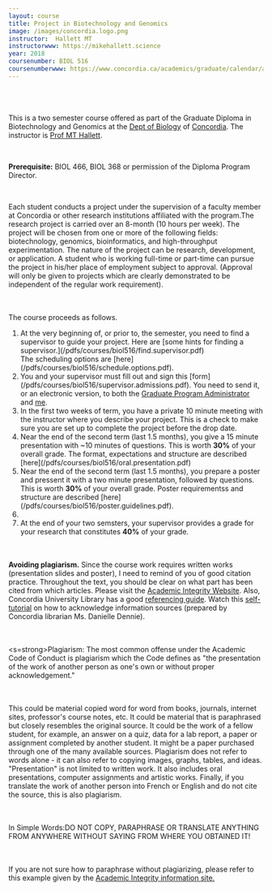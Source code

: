 ```yaml
---
layout: course
title: Project in Biotechnology and Genomics
image: /images/concordia.logo.png
instructor:  Hallett MT
instructorwww: https://mikehallett.science
year: 2018
coursenumber: BIOL 516
coursenumberwww: https://www.concordia.ca/academics/graduate/calendar/archives/winter-2017/fasc/biol.html
---
```


<br><br><br>
This is a two semester course offered as part of the Graduate Diploma in Biotechnology and Genomics  at the [Dept of Biology](https://www.concordia.ca/artsci/biology.html) of [Concordia](https://www.concordia.ca). The instructor is [Prof MT Hallett](https://mikehallett.science).

<br>

<strong>Prerequisite:</strong> BIOL	466,	BIOL	368	or	permission	of	the	Diploma	Program	Director.	

<br>

Each	student	conducts	a	project	under	the	supervision	of	a	faculty	member	at	Concordia	 or	other	research	institutions	affiliated	with	the	program.The	research	project	is	carried over	an	8-month	(10	hours	per	week).	The	project	 will	be	chosen	from	one	or	more	of	the	following	fields:	biotechnology,	genomics, bioinformatics,	and	 high-throughput	experimentation.	The	nature	of	the	project	can	be	research,	development,	or	 application.	A	student	who	is	working	full-time	or	part-time	can	pursue	the	project	in	his/her	place	of	 employment	subject	to	approval.	(Approval	will	only	be	given	to	projects	which	are	clearly	 demonstrated	to	be	independent	of	the	regular	work	requirement).	

<br><br>
The course proceeds as follows.
<br>


<ol> 
<li>At the very beginning of, or prior to, the semester, you need to find a supervisor to guide your project. Here are [some hints for finding a supervisor.](/pdfs/courses/biol516/find.supervisor.pdf)</li> The scheduling options are [here](/pdfs/courses/biol516/schedule.options.pdf).

<li>You and your supervisor must fill out and sign this [form](/pdfs/courses/biol516/supervisor.admissions.pdf). You need to send it, or an electronic version, to both the <a href="mailto:biograd.fas@concordia.ca">Graduate Program Administrator</a> and <a href="mailto:michael.hallett@concordia.ca">me</a>.</li>

<li> In the first two weeks of term, you have a private 10 minute meeting with the instructor where you describe your project. This is a check to make sure you are set up to complete the project before the drop date. </li>

<li> Near the end of the second term (last 1.5 months), you give a 15 minute presentation with ~10 minutes of questions. This is worth <strong>30%</strong> of your overall grade. The format, expectations and structure are described [here](/pdfs/courses/biol516/oral.presentation.pdf)</li>

<li> Near the end of the second term (last 1.5 months), you prepare a poster and pressent it with a two minute presentation, followed by questions. This is worth <strong>30%</strong> of your overall grade. Poster requirementss and structure are described [here](/pdfs/courses/biol516/poster.guidelines.pdf).<li>

<li> At the end of your two semsters, your supervisor provides a grade for your research that constitutes <strong>40%</strong> of your grade.</li>

</ol>

<br><br>
<strong>Avoiding	plagiarism.</strong> Since	the	course	work	requires	written	works	(presentation	slides and poster),	I	need	to	remind	of	you	of	good	citation	practice.	Throughout	the	text,	you	should	be	clear	on	what	part	has	been	cited	from	which	articles.	Please	visit	the	[Academic	Integrity	Website](http://www.concordia.ca/students/academic-integrity.html).	
Also,	Concordia	University	Library	has	a	good	[referencing	guide](http://library.concordia.ca/research/subjects/biology/).	Watch this	[self-tutorial](http://library.concordia.ca/research/subjects/biology/plagiarism/plagiarism_video.htm)	on	how	to	acknowledge	information	sources	(prepared	by	Concordia	librarian	Ms.	Danielle	Dennie).

<br><br>
<s=strong>Plagiarism:	</strong>
The	most	common	offense	under	the	Academic	Code	of	Conduct	is	plagiarism	which	the	Code	defines	as	"the	presentation	of	the	work	of	another	person	as	one's own	or	without	proper	acknowledgement."

<br><br>
This	 could	 be	 material	 copied	 word	 for	 word	 from	 books,	 journals, internet	 sites,	 professor's	 course	notes,	etc.	It	could	be	material	that	is paraphrased	but	closely	resembles	the	original	source.	It	could	be	the	 work	 of	 a	 fellow	 student,	 for	 example,	 an	 answer	 on	 a	 quiz,	 data	 for	 a	 lab	 report,	 a	 paper	 or	 assignment	 completed	 by	 another	 student.	 It	might	 be	 a	 paper	 purchased	 through	 one	 of	 the many	available	sources.	Plagiarism	does	not	refer	to	words	alone	- it	can	also	refer	to	copying	images,	graphs,	 tables,	 and	 ideas.	 "Presentation"	 is	 not	 limited	 to	 written	 work.	 It	 also	 includes	 oral	 presentations,	computer	 assignments	 and	 artistic	 works. Finally,	 if	 you	 translate	 the	 work	 of	 another	 person	 into	 French	or	English	and	do	not	cite	the	source,	this	is	also	plagiarism.

<br><br>
In	Simple	Words:DO	NOT	COPY,	PARAPHRASE	OR	TRANSLATE	ANYTHING	FROM	ANYWHERE	WITHOUT	SAYING	FROM WHERE	YOU	OBTAINED	IT!

<br><br>
If	you	are	not	sure	how	to	paraphrase	without	plagiarizing,	please	refer	to	this	example	given	by	the	[Academic	 Integrity	 information	 site.](http://www.concordia.ca/students/academicintegrity/plagiarism.html)
